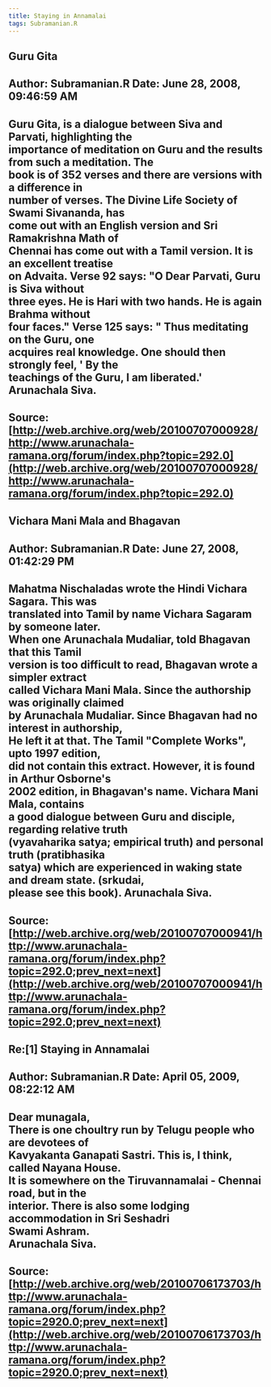 ```yaml
--- 
title: Staying in Annamalai   
tags: Subramanian.R  
---  
```

## Guru Gita  
Author: Subramanian.R       Date: June 28, 2008, 09:46:59 AM  
---  
Guru Gita, is a dialogue between Siva and Parvati, highlighting the   
importance of meditation on Guru and the results from such a meditation. The  
book is of 352 verses and there are versions with a difference in   
number of verses. The Divine Life Society of Swami Sivananda, has   
come out with an English version and Sri Ramakrishna Math of   
Chennai has come out with a Tamil version. It is an excellent treatise   
on Advaita. Verse 92 says: "O Dear Parvati, Guru is Siva without   
three eyes. He is Hari with two hands. He is again Brahma without   
four faces." Verse 125 says: " Thus meditating on the Guru, one   
acquires real knowledge. One should then strongly feel, ' By the   
teachings of the Guru, I am liberated.' Arunachala Siva.
 ---  
Source:[http://web.archive.org/web/20100707000928/http://www.arunachala-ramana.org/forum/index.php?topic=292.0](http://web.archive.org/web/20100707000928/http://www.arunachala-ramana.org/forum/index.php?topic=292.0)   
---  

## Vichara Mani Mala and Bhagavan  
Author: Subramanian.R       Date: June 27, 2008, 01:42:29 PM  
---  
Mahatma Nischaladas wrote the Hindi Vichara Sagara. This was   
translated into Tamil by name Vichara Sagaram by someone later.   
When one Arunachala Mudaliar, told Bhagavan that this Tamil   
version is too difficult to read, Bhagavan wrote a simpler extract   
called Vichara Mani Mala. Since the authorship was originally claimed   
by Arunachala Mudaliar. Since Bhagavan had no interest in authorship,   
He left it at that. The Tamil "Complete Works", upto 1997 edition,   
did not contain this extract. However, it is found in Arthur Osborne's   
2002 edition, in Bhagavan's name. Vichara Mani Mala, contains   
a good dialogue between Guru and disciple, regarding relative truth   
(vyavaharika satya; empirical truth) and personal truth (pratibhasika   
satya) which are experienced in waking state and dream state. (srkudai,   
please see this book). Arunachala Siva.
 ---  
Source:[http://web.archive.org/web/20100707000941/http://www.arunachala-ramana.org/forum/index.php?topic=292.0;prev_next=next](http://web.archive.org/web/20100707000941/http://www.arunachala-ramana.org/forum/index.php?topic=292.0;prev_next=next)   
---  

## Re:[1] Staying in Annamalai  
Author: Subramanian.R       Date: April 05, 2009, 08:22:12 AM  
---  
Dear munagala,   
There is one choultry run by Telugu people who are devotees of   
Kavyakanta Ganapati Sastri. This is, I think, called Nayana House.   
It is somewhere on the Tiruvannamalai - Chennai road, but in the   
interior. There is also some lodging accommodation in Sri Seshadri   
Swami Ashram.   
Arunachala Siva.
 ---  
Source:[http://web.archive.org/web/20100706173703/http://www.arunachala-ramana.org/forum/index.php?topic=2920.0;prev_next=next](http://web.archive.org/web/20100706173703/http://www.arunachala-ramana.org/forum/index.php?topic=2920.0;prev_next=next)   
---  

